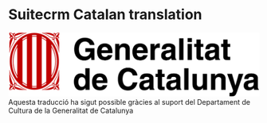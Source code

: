 # Suitecrm Catalan translation
![Logo_Generalitat](images/Generalitat_de_Catalunya.jpg)
Aquesta traducció ha sigut possible gràcies al suport del Departament de Cultura de la Generalitat de Catalunya

